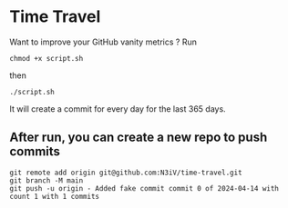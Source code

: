 

# Time Travel

Want to improve your GitHub vanity metrics ?
Run 
``` shell 
chmod +x script.sh
```
then 
``` shell 
./script.sh
```
It will create a commit for every day for the last 365 days.

## After run, you can create a new repo to push commits
```git
git remote add origin git@github.com:N3iV/time-travel.git
git branch -M main
git push -u origin -   A d d e d   f a k e   c o m m i t   c o m m i t   0   o f   2 0 2 4 - 0 4 - 1 4   w i t h   c o u n t   1   w i t h   1   c o m m i t s  
 